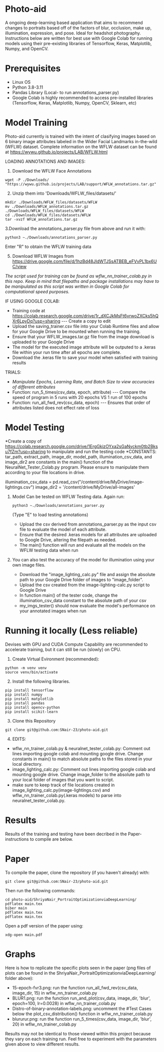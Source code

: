 # Photo-aid
A ongoing deep-learning based application that aims to recommend changes to portraits based off of the factors of blur, occlusion, make up, illumination, expression, and pose. Ideal for headshot photography. Instructions below are written for best use with Google Colab for running models using their pre-existing libraries of Tensorflow, Keras, Matplotlib, Numpy, and OpenCV.

# Prerequisites
- Linux OS
- Python 3.8-3.11
- Pandas Library (Local- to run annotations_parser.py)
- Google Colab is highly recommended to access pre-installed libraries (Tensorflow, Keras, Matplotlib, Numpy, OpenCV, Sklearn, etc)

# Model Training 
Photo-aid currently is trained with the intent of clasifying images based on 6 binary image attributes labeled in the Wider Facial Landmarks in-the-wild (WFLW) dataset. Complete information on the WFLW dataset can be found at https://wywu.github.io/projects/LAB/WFLW.html 

LOADING ANNOTATIONS AND IMAGES:
1. Download the WFLW Face Annotations
~~~
wget -P ./Downloads/ "https://wywu.github.io/projects/LAB/support/WFLW_annotations.tar.gz"
~~~
2. Unzip them into 'Downloads/WFLW_files/datasets/'
~~~
mkdir ./Downloads/WFLW_files/datasets/WFLW
mv ./Downloads/WFLW_annotations.tar.gz ./Downloads/WFLW_files/datasets/WFLW
cd ./Downloads/WFLW_files/datasets/WFLW
tar -xvzf WFLW_annotations.tar.gz
~~~
3.Download the annotations_parser.py file from above and run it with:
~~~
python3 ~./Downloads/annotations_parser.py
~~~
Enter "R" to obtain the WFLW training data

5. Download WFLW Images from https://drive.google.com/file/d/1hzBd48JIdWTJSsATBEB_eFVvPL1bx6UC/view

*The script used for training can be found as wflw_nn_trainer_colab.py in this repo. Keep in mind that filepaths and package installations may have to be manipulated as this script was written in Google Colab for computational speed purposes.*

IF USING GOOGLE COLAB:
- Training code at https://colab.research.google.com/drive/1r_dXCJkMsFt6vrwoZXCks5hQXr6LpyDq?usp=sharing --- Create a copy to edit
- Upload the saving_trainer.csv file into your Colab Runtime files and allow for your Google Drive to be mounted when running the training.
- Ensure that your WFLW_images.tar.gz file from the image download is uploaded to your Google Drive
- The model for the executed image attribute will be outputed to a .keras file within your run time after all epochs are complete.
- Download the .keras file to save your model when satisfied with training results

TRIALS:
- *Manipulate Epochs, Learning Rate, and Batch Size to view accuracies of different attributes*
- Function: run_5_times(csv_data, epoch, attribute) --- Compare the speed of program in 5 runs with 20 epochs VS 1 run of 100 epochs
- Function: run_all_fwd_rev(csv_data, epoch) --- Ensures that order of attributes listed does not effect rate of loss

# Model Testing
*Create a copy of https://colab.research.google.com/drive/1ErgGkizOYxa2sGaNvckm0tb2Bksu7fZm?usp=sharing to manipulate and run the testing code
*CONSTANTS: tar_path, extract_path, image_dir, model_path, illumination_csv_data, and image_dir2 are constants in the main() function of the NeuralNet_Tester_Colab.py program. Please ensure to manipulate them according to your file locations in drive. 

  illumination_csv_data = pd.read_csv("/content/drive/MyDrive/image-lightings.csv")
  image_dir2 = '/content/drive/MyDrive/all-images'
  
1. Model Can be tested on WFLW Testing data. Again run:
   ~~~
   python3 ~./Downloads/annotations_parser.py
   ~~~
   (Type "E" to load testing annotations)
   - Upload the csv derived from annotations_parser.py as the input csv file to evaluate the model of each attribute.
   - Ensure that the desired .keras models for all attributes are uploaded to Google Drive, altering the filepath as needed.
   - The main() function will run and evaluate all the models on the WFLW testing data when run
   

2. You can also test the accuracy of the model for illumination using your own image files.
   - Download the "image_lighting_calc.py" file and assign the absolute path to your Google Drive folder of images to "image_folder".
   - Upload the csv created from the image-lighting-calc.py script to Google Drive
   - In function main() of the tester code, change the illumination_csv_data constant to the absolute path of your csv
   - my_imgs_tester() should now evaluate the model's performance on your annotated images when run

# Running it locally (Less reliable)
Devises with GPU and CUDA Compute Capability are recommended to accelerate training, but it can still be run (slowly) on CPU. 

1. Create Virtual Evironment (recommended):
~~~
python -m venv venv
source venv/bin/activate
~~~
2. Install the following libraries.
~~~
pip install tensorflow
pip install numpy
pip install matplotlib
pip install pandas
pip install opencv-python
pip install scikit-learn
~~~
3. Clone this Repository
~~~
git clone git@github.com:SNair-23/photo-aid.git
~~~
4. EDITS:
  - wflw_nn_trainer_colab.py & neuralnet_tester_colab.py: Comment out lines importing google colab and mounting google drive. Change constants in main() to match absolute paths to the files stored in your local directory.
  - image_lighting_calc.py: Comment out lines importing google colab and mounting google drive. Change image_folder to the absolute path to your local folder of images that you want to script. 
  - make sure to keep track of file locations created in image_lighting_calc.py(image-lightings.csv) and wflw_nn_trainer_colab.py(.keras models) to parse into neuralnet_tester_colab.py.


# Results
Results of the training and testing have been decribed in the Paper- instructions to compile are below. 

# Paper
To compile the paper, clone the repository (if you haven't already) with:
~~~
git clone git@github.com:SNair-23/photo-aid.git
~~~
Then run the following commands:
~~~
cd photo-aid/ShriyaNair_PortraitOptimizationviaDeepLearning/
pdflatex main.tex
biber main
pdflatex main.tex
pdflatex main.tex
~~~
Open a pdf version of the paper using:
~~~
xdg-open main.pdf
~~~

# Graphs
Here is how to replicate the specific plots seen in the paper (png files of plots can be found in the ShriyaNair_PortraitOptimizationviaDeepLearning/ folder above):

- 15-epoch-fvr3.png: run the function run_all_fwd_rev(csv_data, image_dir, 15) in wflw_nn_trainer_colab.py
- BLUR1.png: run the function run_and_plot(csv_data, image_dir, 'blur', epoch=100, lr=0.0028) in wflw_nn_trainer_colab.py
- Distro-of-binary-annotation-labels.png: uncomment the #Test Cases below the plot_csv_distribution() function in wflw_nn_trainer_colab.py
- blururur.png: run the function run_5_times(csv_data, image_dir, 'blur', 20) in wflw_nn_trainer_colab.py

Results may not be identical to those viewed within this project because they vary on each training run. Feel free to experiment with the parameters given above to view different results.
